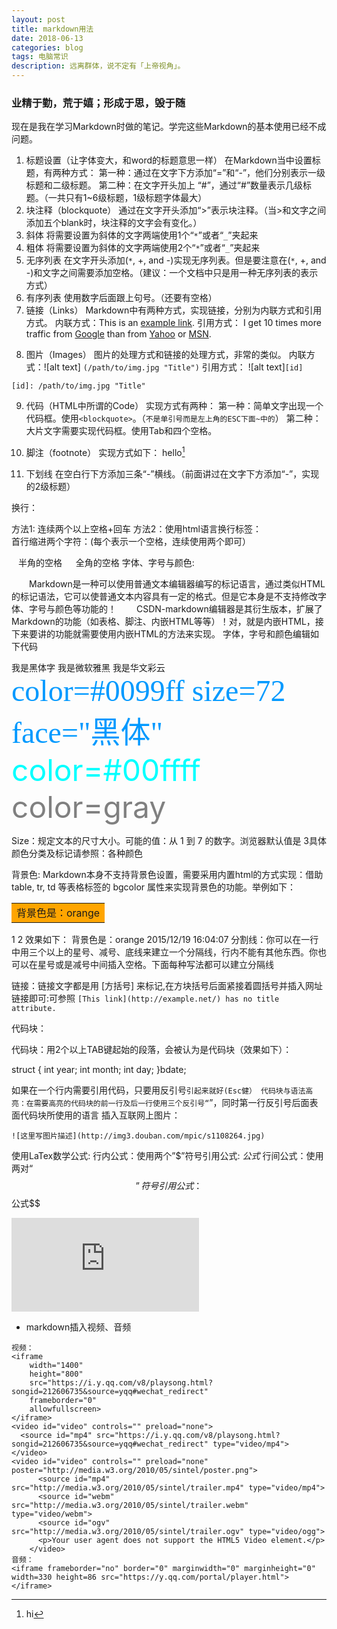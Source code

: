 ```yaml
---
layout: post
title: markdown用法
date: 2018-06-13
categories: blog
tags: 电脑常识
description: 远离群体，说不定有「上帝视角」。
---
```


### 业精于勤，荒于嬉；形成于思，毁于随

现在是我在学习Markdown时做的笔记。学完这些Markdown的基本使用已经不成问题。

1. 标题设置（让字体变大，和word的标题意思一样）
在Markdown当中设置标题，有两种方式：
第一种：通过在文字下方添加“=”和“-”，他们分别表示一级标题和二级标题。
第二种：在文字开头加上 “#”，通过“#”数量表示几级标题。（一共只有1~6级标题，1级标题字体最大）
2. 块注释（blockquote）
通过在文字开头添加“>”表示块注释。（当>和文字之间添加五个blank时，块注释的文字会有变化。）
3. 斜体
将需要设置为斜体的文字两端使用1个“`*`”或者“`_`”夹起来
4. 粗体
将需要设置为斜体的文字两端使用2个“`*`”或者“`_`”夹起来
5. 无序列表
在文字开头添加(`*`, +, and -)实现无序列表。但是要注意在(`*`, +, and -)和文字之间需要添加空格。（建议：一个文档中只是用一种无序列表的表示方式）
6. 有序列表
使用数字后面跟上句号。（还要有空格）
7. 链接（Links）
Markdown中有两种方式，实现链接，分别为内联方式和引用方式。
内联方式：This is an [example link](http://example.com/).
引用方式：
I get 10 times more traffic from [Google][1] than from [Yahoo][2] or [MSN][3].  

[1]: http://google.com/        "Google"
[2]: http://search.yahoo.com/  "Yahoo Search"
[3]: http://search.msn.com/    "MSN Search"

8. 图片（Images）
图片的处理方式和链接的处理方式，非常的类似。
内联方式：![alt text] `(/path/to/img.jpg "Title")`
引用方式：
![alt text]`[id] `

`[id]: /path/to/img.jpg "Title"`

9. 代码（HTML中所谓的Code）
实现方式有两种：
第一种：简单文字出现一个代码框。使用`<blockquote>`。（`不是单引号而是左上角的ESC下面~中的`）
第二种：大片文字需要实现代码框。使用Tab和四个空格。

10. 脚注（footnote）
实现方式如下：
hello[^hello]

[^hello]: hi

11. 下划线
在空白行下方添加三条“-”横线。（前面讲过在文字下方添加“-”，实现的2级标题）

换行：

方法1: 连续两个以上空格+回车
方法2：使用html语言换行标签：<br>
首行缩进两个字符：(每个表示一个空格，连续使用两个即可）

&ensp; 半角的空格
&emsp; 全角的空格
字体、字号与颜色:

  Markdown是一种可以使用普通文本编辑器编写的标记语言，通过类似HTML的标记语法，它可以使普通文本内容具有一定的格式。但是它本身是不支持修改字体、字号与颜色等功能的！
  CSDN-markdown编辑器是其衍生版本，扩展了Markdown的功能（如表格、脚注、内嵌HTML等等）！对，就是内嵌HTML，接下来要讲的功能就需要使用内嵌HTML的方法来实现。
字体，字号和颜色编辑如下代码

<font face="黑体">我是黑体字</font>
<font face="微软雅黑">我是微软雅黑</font>
<font face="STCAIYUN">我是华文彩云</font>
<font color=#0099ff size=7 face="黑体">color=#0099ff size=72 face="黑体"</font>
<font color=#00ffff size=72>color=#00ffff</font>
<font color=gray size=72>color=gray</font>

Size：规定文本的尺寸大小。可能的值：从 1 到 7 的数字。浏览器默认值是 3具体颜色分类及标记请参照：各种颜色

背景色:
Markdown本身不支持背景色设置，需要采用内置html的方式实现：借助 table, tr, td 等表格标签的 bgcolor 属性来实现背景色的功能。举例如下：

<table><tr><td bgcolor=orange>背景色是：orange</td></tr></table>
1
2
效果如下：
背景色是：orange
2015/12/19 16:04:07
分割线：你可以在一行中用三个以上的星号、减号、底线来建立一个分隔线，行内不能有其他东西。你也可以在星号或是减号中间插入空格。下面每种写法都可以建立分隔线

链接：链接文字都是用 [方括号] 来标记,在方块括号后面紧接着圆括号并插入网址链接即可:可参照
`[This link](http://example.net/) has no title attribute.`

代码块：

代码块：用2个以上TAB键起始的段落，会被认为是代码块（效果如下）：

struct {
  int year;
  int month;
  int day;
 }bdate;

如果在一个行内需要引用代码，只要用反引号`引起来就好(Esc健）
代码块与语法高亮：在需要高亮的代码块的前一行及后一行使用三个反引号“`”，同时第一行反引号后面表面代码块所使用的语言
插入互联网上图片：

`![这里写图片描述](http://img3.douban.com/mpic/s1108264.jpg) `

使用LaTex数学公式:
行内公式：使用两个”$”符号引用公式: $公式$
行间公式：使用两对“$$”符号引用公式： $$公式$$

![这里有关于markdown的一些图表用法](https://jingyan.baidu.com/album/8275fc8671073a46a03cf6f5.html?picindex=3)


- markdown插入视频、音频
```
视频：
<iframe
    width="1400"
    height="800"
    src="https://i.y.qq.com/v8/playsong.html?songid=212606735&source=yqq#wechat_redirect"
    frameborder="0"
    allowfullscreen>
</iframe>
<video id="video" controls="" preload="none">
  <source id="mp4" src="https://i.y.qq.com/v8/playsong.html?songid=212606735&source=yqq#wechat_redirect" type="video/mp4">
</video>
<video id="video" controls="" preload="none" poster="http://media.w3.org/2010/05/sintel/poster.png">
      <source id="mp4" src="http://media.w3.org/2010/05/sintel/trailer.mp4" type="video/mp4">
      <source id="webm" src="http://media.w3.org/2010/05/sintel/trailer.webm" type="video/webm">
      <source id="ogv" src="http://media.w3.org/2010/05/sintel/trailer.ogv" type="video/ogg">
      <p>Your user agent does not support the HTML5 Video element.</p>
    </video>
音频：
<iframe frameborder="no" border="0" marginwidth="0" marginheight="0" width=330 height=86 src="https://y.qq.com/portal/player.html">
</iframe>
```
